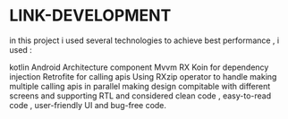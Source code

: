 # LINK-DEVELOPMENT
in this project i used several technologies to achieve best performance , i used :

kotlin
Android Architecture component
Mvvm
RX
Koin for dependency injection
Retrofite for calling apis
Using RXzip operator to handle making multiple calling apis in parallel
making design compitable with different screens and supporting RTL 
and considered clean code , easy-to-read code , user-friendly UI and bug-free code.
